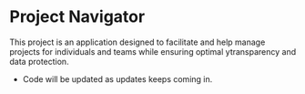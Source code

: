 # Project Navigator
This project is an application designed to facilitate and help manage projects for individuals and teams while ensuring optimal ytransparency and data protection.

- Code will be updated as updates keeps coming in.